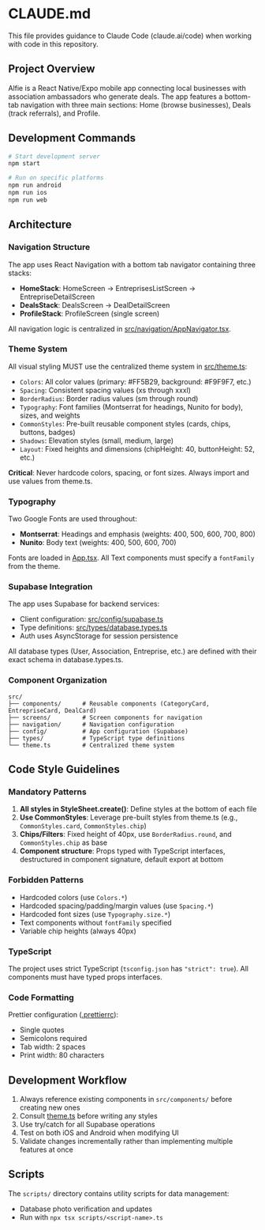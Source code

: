 # CLAUDE.md

This file provides guidance to Claude Code (claude.ai/code) when working with code in this repository.

## Project Overview

Alfie is a React Native/Expo mobile app connecting local businesses with association ambassadors who generate deals. The app features a bottom-tab navigation with three main sections: Home (browse businesses), Deals (track referrals), and Profile.

## Development Commands

```bash
# Start development server
npm start

# Run on specific platforms
npm run android
npm run ios
npm run web
```

## Architecture

### Navigation Structure

The app uses React Navigation with a bottom tab navigator containing three stacks:

- **HomeStack**: HomeScreen → EntreprisesListScreen → EntrepriseDetailScreen
- **DealsStack**: DealsScreen → DealDetailScreen
- **ProfileStack**: ProfileScreen (single screen)

All navigation logic is centralized in [src/navigation/AppNavigator.tsx](src/navigation/AppNavigator.tsx).

### Theme System

All visual styling MUST use the centralized theme system in [src/theme.ts](src/theme.ts):

- `Colors`: All color values (primary: #FF5B29, background: #F9F9F7, etc.)
- `Spacing`: Consistent spacing values (xs through xxxl)
- `BorderRadius`: Border radius values (sm through round)
- `Typography`: Font families (Montserrat for headings, Nunito for body), sizes, and weights
- `CommonStyles`: Pre-built reusable component styles (cards, chips, buttons, badges)
- `Shadows`: Elevation styles (small, medium, large)
- `Layout`: Fixed heights and dimensions (chipHeight: 40, buttonHeight: 52, etc.)

**Critical**: Never hardcode colors, spacing, or font sizes. Always import and use values from theme.ts.

### Typography

Two Google Fonts are used throughout:

- **Montserrat**: Headings and emphasis (weights: 400, 500, 600, 700, 800)
- **Nunito**: Body text (weights: 400, 500, 600, 700)

Fonts are loaded in [App.tsx](App.tsx). All Text components must specify a `fontFamily` from the theme.

### Supabase Integration

The app uses Supabase for backend services:

- Client configuration: [src/config/supabase.ts](src/config/supabase.ts)
- Type definitions: [src/types/database.types.ts](src/types/database.types.ts)
- Auth uses AsyncStorage for session persistence

All database types (User, Association, Entreprise, etc.) are defined with their exact schema in database.types.ts.

### Component Organization

```
src/
├── components/      # Reusable components (CategoryCard, EntrepriseCard, DealCard)
├── screens/         # Screen components for navigation
├── navigation/      # Navigation configuration
├── config/          # App configuration (Supabase)
├── types/           # TypeScript type definitions
└── theme.ts         # Centralized theme system
```

## Code Style Guidelines

### Mandatory Patterns

1. **All styles in StyleSheet.create()**: Define styles at the bottom of each file
2. **Use CommonStyles**: Leverage pre-built styles from theme.ts (e.g., `CommonStyles.card`, `CommonStyles.chip`)
3. **Chips/Filters**: Fixed height of 40px, use `BorderRadius.round`, and `CommonStyles.chip` as base
4. **Component structure**: Props typed with TypeScript interfaces, destructured in component signature, default export at bottom

### Forbidden Patterns

- Hardcoded colors (use `Colors.*`)
- Hardcoded spacing/padding/margin values (use `Spacing.*`)
- Hardcoded font sizes (use `Typography.size.*`)
- Text components without `fontFamily` specified
- Variable chip heights (always 40px)

### TypeScript

The project uses strict TypeScript (`tsconfig.json` has `"strict": true`). All components must have typed props interfaces.

### Code Formatting

Prettier configuration ([.prettierrc](.prettierrc)):

- Single quotes
- Semicolons required
- Tab width: 2 spaces
- Print width: 80 characters

## Development Workflow

1. Always reference existing components in `src/components/` before creating new ones
2. Consult [theme.ts](src/theme.ts) before writing any styles
3. Use try/catch for all Supabase operations
4. Test on both iOS and Android when modifying UI
5. Validate changes incrementally rather than implementing multiple features at once

## Scripts

The `scripts/` directory contains utility scripts for data management:

- Database photo verification and updates
- Run with `npx tsx scripts/<script-name>.ts`
